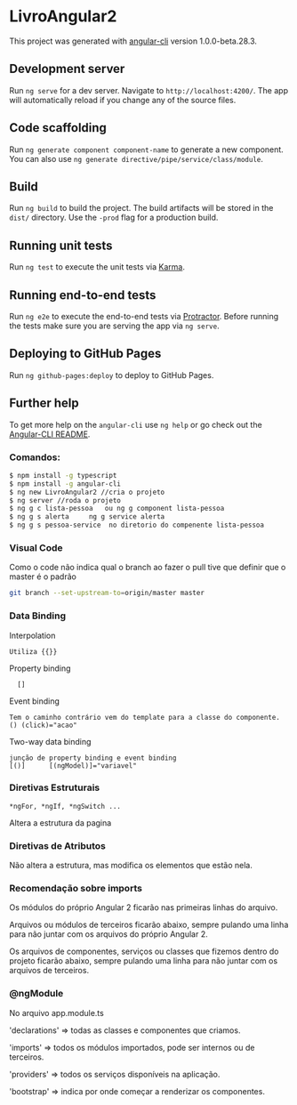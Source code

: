 # LivroAngular2

This project was generated with [angular-cli](https://github.com/angular/angular-cli) version 1.0.0-beta.28.3.

## Development server
Run `ng serve` for a dev server. Navigate to `http://localhost:4200/`. The app will automatically reload if you change any of the source files.

## Code scaffolding

Run `ng generate component component-name` to generate a new component. You can also use `ng generate directive/pipe/service/class/module`.

## Build

Run `ng build` to build the project. The build artifacts will be stored in the `dist/` directory. Use the `-prod` flag for a production build.

## Running unit tests

Run `ng test` to execute the unit tests via [Karma](https://karma-runner.github.io).

## Running end-to-end tests

Run `ng e2e` to execute the end-to-end tests via [Protractor](http://www.protractortest.org/).
Before running the tests make sure you are serving the app via `ng serve`.

## Deploying to GitHub Pages

Run `ng github-pages:deploy` to deploy to GitHub Pages.

## Further help

To get more help on the `angular-cli` use `ng help` or go check out the [Angular-CLI README](https://github.com/angular/angular-cli/blob/master/README.md).


### Comandos:

```bash
$ npm install -g typescript
$ npm install -g angular-cli
$ ng new LivroAngular2 //cria o projeto
$ ng server //roda o projeto
$ ng g c lista-pessoa   ou ng g component lista-pessoa
$ ng g s alerta     ng g service alerta
$ ng g s pessoa-service  no diretorio do compenente lista-pessoa

```


### Visual Code

Como o code não indica qual o branch ao fazer o pull tive que definir que o master é o padrão

```bash
git branch --set-upstream-to=origin/master master
```


### Data Binding

Interpolation

    Utiliza {{}}

Property binding

      []  

Event binding

    Tem o caminho contrário vem do template para a classe do componente.
    () (click)="acao"

Two-way data binding

    junção de property binding e event binding
    [()]      [(ngModel)]="variavel"

### Diretivas Estruturais

    *ngFor, *ngIf, *ngSwitch ...

Altera a estrutura da pagina

### Diretivas de Atributos

Não altera a estrutura, mas modifica os elementos que estão nela.


### Recomendação sobre imports

Os módulos do próprio Angular 2 ficarão nas primeiras linhas do arquivo.

Arquivos ou módulos de terceiros ficarão abaixo, sempre pulando uma linha para não juntar com os arquivos do próprio Angular	2.

Os arquivos de componentes, serviços ou classes que fizemos dentro do projeto ficarão abaixo, sempre pulando uma linha para não juntar com os arquivos de terceiros.


### @ngModule 

No arquivo app.module.ts

'declarations' => todas as classes e componentes que criamos.

'imports' => todos os módulos importados, pode ser internos  ou de terceiros.

'providers' => todos os serviços disponíveis na aplicação.

'bootstrap' => indica por onde começar a renderizar os componentes.


